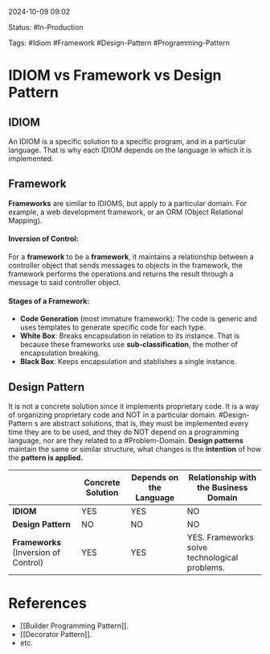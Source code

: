 
2024-10-09 09:02

Status: #In-Production

Tags: #Idiom #Framework #Design-Pattern #Programming-Pattern

# IDIOM vs Framework vs Design Pattern

## IDIOM

An IDIOM is a specific solution to a specific program, and in a particular language. That is why each IDIOM depends on the language in which it is implemented.

## Framework

**Frameworks** are similar to IDIOMS, but apply to a particular domain. For example, a web development framework, or an ORM (Object Relational Mapping).

#### Inversion of Control:

For a **framework** to be a **framework**, it maintains a relationship between a controller object that sends messages to objects in the framework, the framework performs the operations and returns the result through a message to said controller object.

#### Stages of a Framework:

- **Code Generation** (most immature framework): The code is generic and uses templates to generate specific code for each type.
- **White Box**: Breaks encapsulation in relation to its instance. That is because these frameworks use **sub-classification**, the mother of encapsulation breaking.
- **Black Box**: Keeps encapsulation and stablishes a single instance.

## Design Pattern

It is not a concrete solution since it implements proprietary code. It is a way of organizing proprietary code and NOT in a particular domain.
#Design-Pattern s are abstract solutions, that is, they must be implemented every time they are to be used, and they do NOT depend on a programming language, nor are they related to a #Problem-Domain. **Design patterns** maintain the same or similar structure, what changes is the **intention** of how the **pattern is applied.**

|                                       | Concrete Solution | Depends on the Language | Relationship with the Business Domain         |
| ------------------------------------- | ----------------- | ----------------------- | --------------------------------------------- |
| **IDIOM**                             | YES               | YES                     | NO                                            |
| **Design Pattern**                    | NO                | NO                      | NO                                            |
| **Frameworks** (Inversion of Control) | YES               | YES                     | YES. Frameworks solve technological problems. |


# References

- [[Builder Programming Pattern]].
- [[Decorator Pattern]].
- etc.
